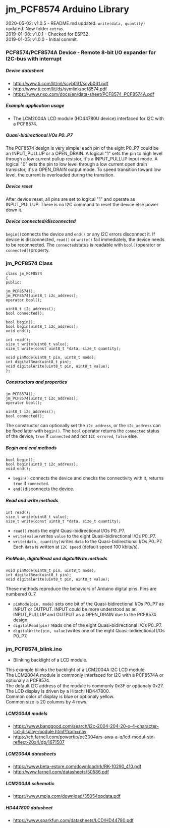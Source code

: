 # jm_PCF8574 Arduino Library

2020-05-02: v1.0.5 - README.md updated. `write(data, quantity)` updated. New folder `extras`.  
2019-01-08: v1.0.1 - Checked for ESP32.  
2019-01-05: v1.0.0 - Initial commit.



### PCF8574/PCF8574A Device - Remote 8-bit I/O expander for I2C-bus with interrupt

##### Device datasheet

- http://www.ti.com/lit/ml/scyb031/scyb031.pdf
- http://www.ti.com/lit/ds/symlink/pcf8574.pdf
- https://www.nxp.com/docs/en/data-sheet/PCF8574_PCF8574A.pdf

##### Example application usage

- The LCM2004A LCD module (HD44780U device) interfaced for I2C with a PCF8574.

##### Quasi-bidirectional I/Os P0..P7

The PCF8574 design is very simple: each pin of the eight P0..P7 could be an INPUT_PULLUP or a OPEN_DRAIN. A logical "1" sets the pin to high level through a low current pullup resistor, it's a INPUT_PULLUP input mode. A logical "0" sets the pin to low level through a low current open drain transistor, it's a OPEN_DRAIN output mode. To speed transition toward low level, the current is overloaded during the transition.

##### Device reset

After device reset, all pins are set to logical "1" and operate as INPUT_PULLUP. There is no I2C command to reset the device else power down it.

##### Device connected/disconnected

`begin()`connects the device and `end()` or any I2C errors disconnect it. If device is disconnected, `read()` or `write()` fail immediately, the device needs to be reconnected. The `connected`status is readable with `bool()`operator or `connected()`property.



### jm_PCF8574 Class

```
class jm_PCF8574
{
public:

jm_PCF8574();
jm_PCF8574(uint8_t i2c_address);
operator bool();

uint8_t i2c_address();
bool connected();

bool begin();
bool begin(uint8_t i2c_address);
void end();

int read();
size_t write(uint8_t value);
size_t write(const uint8_t *data, size_t quantity);

void pinMode(uint8_t pin, uint8_t mode);
int digitalRead(uint8_t pin);
void digitalWrite(uint8_t pin, uint8_t value);
};
```

##### Constructors and properties

```
jm_PCF8574();
jm_PCF8574(uint8_t i2c_address);
operator bool();

uint8_t i2c_address();
bool connected(); 
```

The constructor can optionally set the `i2c_address`, or the `i2c_address` can be fixed later with `begin()`.
The `bool` operator returns the `connected` status of the device, `true` if `connected` and not `I2C errored`, `false` else.

##### Begin and end methods

```
bool begin();
bool begin(uint8_t i2c_address);
void end();
```

- `begin()` connects the device and checks the connectivity with it, returns `true` if `connected`.
- `end()`disconnects the device.

##### Read and write methods

```
int read();
size_t write(uint8_t value);
size_t write(const uint8_t *data, size_t quantity);
```

- `read()` reads the eight Quasi-bidirectional I/Os P0..P7.
- `write(value)`writes `value` to the eight Quasi-bidirectional I/Os P0..P7.
- `write(data, quantity)`writes `data` to the Quasi-bidirectional I/Os P0..P7. Each `data` is written at `I2C speed` (default speed 100 kbits/s).

##### PinMode, digitalRead and digitalWrite methods

```
void pinMode(uint8_t pin, uint8_t mode);
int digitalRead(uint8_t pin);
void digitalWrite(uint8_t pin, uint8_t value);
```

These methods reproduce the behaviors of Arduino digital pins. Pins are numbered 0..7.

- `pinMode(pin, mode)` sets one bit of the Quasi-bidirectional I/Os P0..P7 as INPUT or OUTPUT. INPUT could be more understood as an INPUT_PULLUP and OUTPUT as a OPEN_DRAIN due to the PCF8574 design.
- `digitalRead(pin)` reads one of the eight Quasi-bidirectional I/Os P0..P7.
- `digitalWrite(pin, value)`writes one of the eight Quasi-bidirectional I/Os P0..P7.



### jm_PCF8574_blink.ino

- Blinking backlight of a LCD module.

This example blinks the backlight of a LCM2004A I2C LCD module.  
The LCM2004A module is commonly interfaced for I2C with a PCF8574A or optionaly a PCF8574.  
The default I2C address of the module is commonly 0x3F or optionaly 0x27.  
The LCD display is driven by a Hitachi HD447800.  
Common color of display is blue or optionaly yellow.  
Common size is 20 columns by 4 rows.

##### LCM2004A models

- https://www.banggood.com/search/i2c-2004-204-20-x-4-character-lcd-display-module.html?from=nav
- https://ch.farnell.com/powertip/pc2004ars-awa-a-q/lcd-modul-stn-reflect-20x4/dp/1671507

##### LCM2004A datasheets

- https://www.beta-estore.com/download/rk/RK-10290_410.pdf
- http://www.farnell.com/datasheets/50586.pdf

##### LCM2004A schematic

- https://www.mpja.com/download/35054opdata.pdf

##### HD447800 datasheet

- https://www.sparkfun.com/datasheets/LCD/HD44780.pdf
